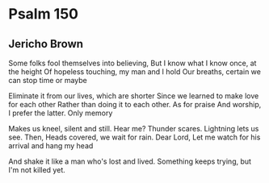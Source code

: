 # Psalm 150
## Jericho Brown
Some folks fool themselves into believing,
But I know what I know once, at the height
Of hopeless touching, my man and I hold
Our breaths, certain we can stop time or maybe

Eliminate it from our lives, which are shorter
Since we learned to make love for each other
Rather than doing it to each other. As for praise
And worship, I prefer the latter. Only memory

Makes us kneel, silent and still. Hear me?
Thunder scares. Lightning lets us see. Then,
Heads covered, we wait for rain. Dear Lord,
Let me watch for his arrival and hang my head

And shake it like a man who's lost and lived.
Something keeps trying, but I'm not killed yet.